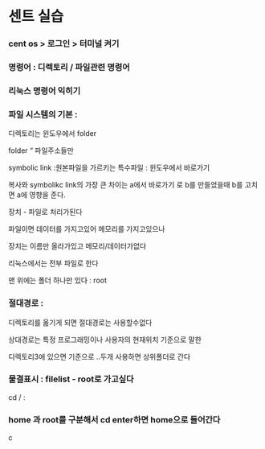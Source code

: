 # 센트 실습

### cent os > 로그인 > 터미널 켜기

### 명령어 : 디렉토리 / 파일관련 명령어

### 리눅스 명령어 익히기

### 파일 시스템의 기본 :

디렉토리는 윈도우에서 folder

folder “ 파일주소들만

symbolic link :원본파일을 가르키는 특수파일 : 윈도우에서 바로가기

복사와 symbolikc link의 가장 큰 차이는 a에서 바로가기 로 b를 만들었을때 b를 고치면 a에 영향을 준다.

장치 - 파일로 처리가된다

파일이면 데이터를 가지고있어 메모리를 가지고있으나

장치는 이름만 올라가있고 메모리/데이터가없다

리눅스에서는 전부 파일로 한다

맨 위에는 폴더 하나만 있다 : root 

### 절대경로 :

디렉토리를 옮기게 되면 절대경로는 사용할수없다

상대경로는 특정 프로그래밍이나 사용자의 현재위치 기준으로 말한

디렉토리3에 있으면 기준으로 ..두개 사용하면 상위폴더로 간다

### 물결표시 : filelist - root로 가고싶다

cd / :

### home 과 root를 구분해서 cd enter하면 home으로 들어간다

c

### 

### 

### 

### 

### 

###